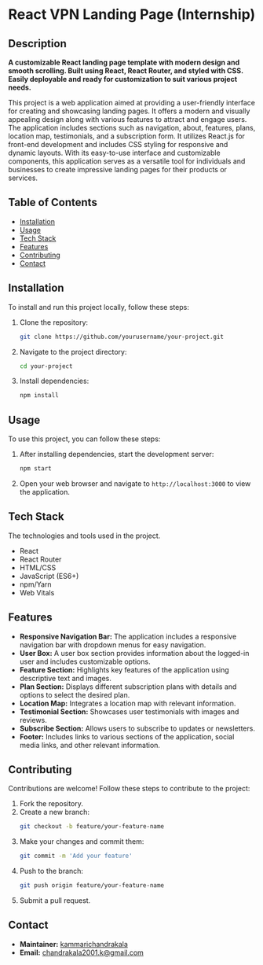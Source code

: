 # React VPN Landing Page (Internship)

## Description

**A customizable React landing page template with modern design and smooth scrolling. Built using React, React Router, and styled with CSS. Easily deployable and ready for customization to suit various project needs.**


This project is a web application aimed at providing a user-friendly interface for creating and showcasing landing pages. It offers a modern and visually appealing design along with various features to attract and engage users. The application includes sections such as navigation, about, features, plans, location map, testimonials, and a subscription form. It utilizes React.js for front-end development and includes CSS styling for responsive and dynamic layouts. With its easy-to-use interface and customizable components, this application serves as a versatile tool for individuals and businesses to create impressive landing pages for their products or services.



## Table of Contents
- [Installation](#installation)
- [Usage](#usage)
- [Tech Stack](#tech-stack)
- [Features](#features)
- [Contributing](#contributing)
- [Contact](#contact)

## Installation 

To install and run this project locally, follow these steps:

1. Clone the repository:
    ```bash
    git clone https://github.com/yourusername/your-project.git
    ```

2. Navigate to the project directory:
    ```bash
    cd your-project
    ```

3. Install dependencies:
    ```bash
    npm install
    ```

## Usage 

To use this project, you can follow these steps:

1. After installing dependencies, start the development server:
    ```bash
    npm start
    ```

2. Open your web browser and navigate to `http://localhost:3000` to view the application.

## Tech Stack 

The technologies and tools used in the project.

- React
- React Router
- HTML/CSS
- JavaScript (ES6+)
- npm/Yarn
- Web Vitals

## Features 

- **Responsive Navigation Bar:** The application includes a responsive navigation bar with dropdown menus for easy navigation.
- **User Box:** A user box section provides information about the logged-in user and includes customizable options.
- **Feature Section:** Highlights key features of the application using descriptive text and images.
- **Plan Section:** Displays different subscription plans with details and options to select the desired plan.
- **Location Map:** Integrates a location map with relevant information.
- **Testimonial Section:** Showcases user testimonials with images and reviews.
- **Subscribe Section:** Allows users to subscribe to updates or newsletters.
- **Footer:** Includes links to various sections of the application, social media links, and other relevant information.

## Contributing 

Contributions are welcome! Follow these steps to contribute to the project:

1. Fork the repository.
2. Create a new branch:
    ```bash
    git checkout -b feature/your-feature-name
    ```
3. Make your changes and commit them:
    ```bash
    git commit -m 'Add your feature'
    ```
4. Push to the branch:
    ```bash
    git push origin feature/your-feature-name
    ```
5. Submit a pull request.

## Contact 

- **Maintainer:** [kammarichandrakala](https://github.com/kammarichandrakala/Figma-Design.git)
- **Email:** chandrakala2001.k@gmail.com

